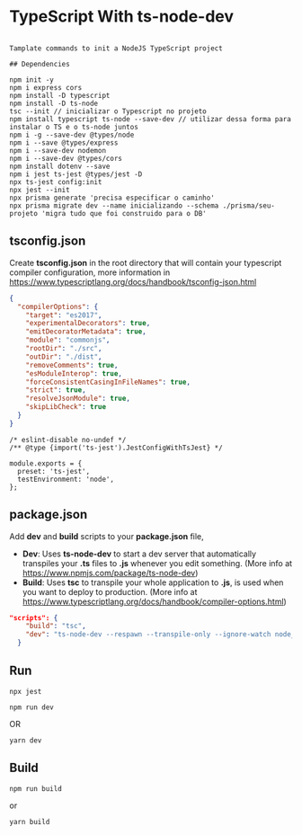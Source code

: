 # TypeScript With ts-node-dev

```

Tamplate commands to init a NodeJS TypeScript project

## Dependencies
```

```
npm init -y
npm i express cors
npm install -D typescript
npm install -D ts-node
tsc --init // inicializar o Typescript no projeto
npm install typescript ts-node --save-dev // utilizar dessa forma para instalar o TS e o ts-node juntos
npm i -g --save-dev @types/node
npm i --save @types/express
npm i --save-dev nodemon
npm i --save-dev @types/cors
npm install dotenv --save
npm i jest ts-jest @types/jest -D
npx ts-jest config:init
npx jest --init
npx prisma generate 'precisa especificar o caminho'
npx prisma migrate dev --name inicializando --schema ./prisma/seu-projeto 'migra tudo que foi construido para o DB'
```
## tsconfig.json

Create **tsconfig.json** in the root directory that will contain your typescript compiler configuration, more information in https://www.typescriptlang.org/docs/handbook/tsconfig-json.html

``` JSON
{
  "compilerOptions": {
    "target": "es2017", 
    "experimentalDecorators": true, 
    "emitDecoratorMetadata": true, 
    "module": "commonjs",
    "rootDir": "./src", 
    "outDir": "./dist", 
    "removeComments": true, 
    "esModuleInterop": true, 
    "forceConsistentCasingInFileNames": true, 
    "strict": true, 
    "resolveJsonModule": true,
    "skipLibCheck": true 
  }
}
```
``` JEST
/* eslint-disable no-undef */
/** @type {import('ts-jest').JestConfigWithTsJest} */

module.exports = {
  preset: 'ts-jest',
  testEnvironment: 'node',
};

```

## package.json

Add **dev** and **build** scripts to your **package.json** file, 

- **Dev**: Uses **ts-node-dev** to start a dev server that automatically transpiles your **.ts** files to **.js** whenever you edit something. (More info at https://www.npmjs.com/package/ts-node-dev)
- **Build**: Uses **tsc** to transpile your whole application to **.js**, is used when you want to deploy to production. (More info at https://www.typescriptlang.org/docs/handbook/compiler-options.html)

``` JSON
"scripts": {
    "build": "tsc",
    "dev": "ts-node-dev --respawn --transpile-only --ignore-watch node_modules --no-notify src/index.ts"
  }
```
## Run


```
npx jest

npm run dev
```
OR
```
yarn dev
```

## Build
```
npm run build
```
or
```
yarn build
```